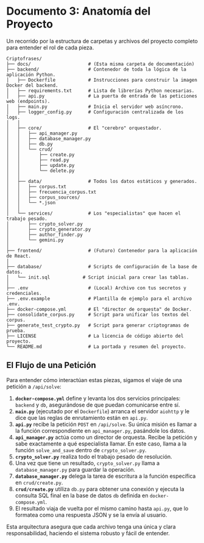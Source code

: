 # Documento 3: Anatomía del Proyecto

Un recorrido por la estructura de carpetas y archivos del proyecto completo para entender el rol de cada pieza.

```
Criptofrases/
├── docs/                     # (Esta misma carpeta de documentación)
├── backend/                  # Contenedor de toda la lógica de la aplicación Python.
│   ├── Dockerfile            # Instrucciones para construir la imagen Docker del backend.
│   ├── requirements.txt      # Lista de librerías Python necesarias.
│   ├── api.py                # La puerta de entrada de las peticiones web (endpoints).
│   ├── main.py               # Inicia el servidor web asíncrono.
│   ├── logger_config.py      # Configuración centralizada de los logs.
│   │
│   ├── core/                 # El "cerebro" orquestador.
│   │   ├── api_manager.py
│   │   ├── database_manager.py
│   │   ├── db.py
│   │   └── crud/
│   │       ├── create.py
│   │       ├── read.py
│   │       ├── update.py
│   │       └── delete.py
│   │
│   ├── data/                 # Todos los datos estáticos y generados.
│   │   ├── corpus.txt
│   │   ├── frecuencia_corpus.txt
│   │   ├── corpus_sources/
│   │   └── *.json
│   │
│   └── services/             # Los "especialistas" que hacen el trabajo pesado.
│       ├── crypto_solver.py
│       ├── crypto_generator.py
│       ├── author_finder.py
│       └── gemini.py
│
├── frontend/                 # (Futuro) Contenedor para la aplicación de React.
│
├── database/                 # Scripts de configuración de la base de datos.
│   └── init.sql            # Script inicial para crear las tablas.
│
├── .env                      # (Local) Archivo con tus secretos y credenciales.
├── .env.example              # Plantilla de ejemplo para el archivo .env.
├── docker-compose.yml        # El "director de orquesta" de Docker.
├── consolidate_corpus.py     # Script para unificar los textos del corpus.
├── generate_test_crypto.py   # Script para generar criptogramas de prueba.
├── LICENSE                   # La licencia de código abierto del proyecto.
└── README.md                 # La portada y resumen del proyecto.
```

## El Flujo de una Petición

Para entender cómo interactúan estas piezas, sigamos el viaje de una petición a `/api/solve`:

1.  **`docker-compose.yml`** define y levanta los dos servicios principales: `backend` y `db`, asegurándose de que puedan comunicarse entre sí.
2.  **`main.py`** (ejecutado por el `Dockerfile`) arranca el servidor `aiohttp` y le dice que las reglas de enrutamiento están en `api.py`.
3.  **`api.py`** recibe la petición `POST` en `/api/solve`. Su única misión es llamar a la función correspondiente en `api_manager.py`, pasándole los datos.
4.  **`api_manager.py`** actúa como un director de orquesta. Recibe la petición y sabe exactamente a qué especialista llamar. En este caso, llama a la función `solve_and_save` dentro de `crypto_solver.py`.
5.  **`crypto_solver.py`** realiza todo el trabajo pesado de resolución.
6.  Una vez que tiene un resultado, `crypto_solver.py` llama a `database_manager.py` para guardar la operación.
7.  **`database_manager.py`** delega la tarea de escritura a la función específica en `crud/create.py`.
8.  **`crud/create.py`** utiliza `db.py` para obtener una conexión y ejecuta la consulta SQL final en la base de datos `db` definida en `docker-compose.yml`.
9.  El resultado viaja de vuelta por el mismo camino hasta `api.py`, que lo formatea como una respuesta JSON y se la envía al usuario.

Esta arquitectura asegura que cada archivo tenga una única y clara responsabilidad, haciendo el sistema robusto y fácil de entender.